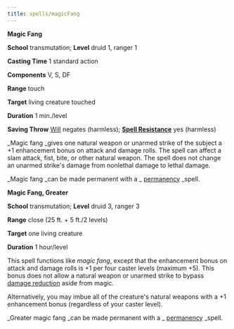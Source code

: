 ```yaml
---
title: spells/magicFang
---
```

 **Magic Fang**

**School** transmutation; **Level** druid 1, ranger 1

**Casting Time** 1 standard action

**Components** V, S, DF

**Range** touch

**Target** living creature touched

**Duration** 1 min./level

**Saving Throw** [Will](../combat#_will) negates (harmless); **[Spell Resistance](../glossary#_spell-resistance)** yes (harmless)

_Magic fang _gives one natural weapon or unarmed strike of the subject a +1 enhancement bonus on attack and damage rolls. The spell can affect a slam attack, fist, bite, or other natural weapon. The spell does not change an unarmed strike's damage from nonlethal damage to lethal damage.

_Magic fang _can be made permanent with a _ [permanency](permanency#_permanency) _spell.

**Magic Fang, Greater**

**School** transmutation; **Level** druid 3, ranger 3

**Range** close (25 ft. + 5 ft./2 levels)

**Target** one living creature

**Duration** 1 hour/level

This spell functions like _magic fang_, except that the enhancement bonus on attack and damage rolls is +1 per four caster levels (maximum +5). This bonus does not allow a natural weapon or unarmed strike to bypass [damage reduction](../glossary#_damage-reduction) aside from magic.

Alternatively, you may imbue all of the creature's natural weapons with a +1 enhancement bonus (regardless of your caster level).

_Greater magic fang _can be made permanent with a _ [permanency](permanency#_permanency) _spell.

